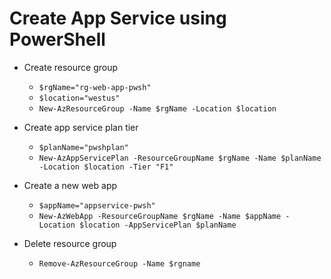 # Create App Service using PowerShell

- Create resource group
    - `$rgName="rg-web-app-pwsh"`
    - `$location="westus"`
    - `New-AzResourceGroup -Name $rgName -Location $location`

- Create app service plan tier
    - `$planName="pwshplan"`
    - `New-AzAppServicePlan -ResourceGroupName $rgName -Name $planName -Location $location -Tier "F1"`

- Create a new web app
    - `$appName="appservice-pwsh"`
    - `New-AzWebApp -ResourceGroupName $rgName -Name $appName -Location $location -AppServicePlan $planName`

- Delete resource group
    - `Remove-AzResourceGroup -Name $rgname`
